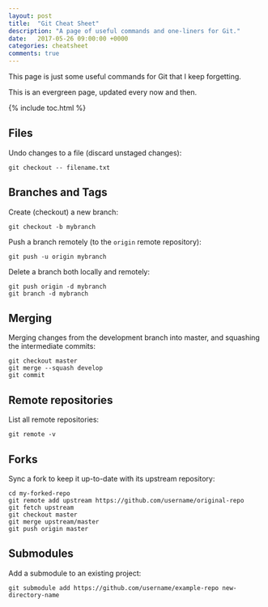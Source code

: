 ```yaml
---
layout: post
title:  "Git Cheat Sheet"
description: "A page of useful commands and one-liners for Git."
date:   2017-05-26 09:00:00 +0000
categories: cheatsheet
comments: true
---
```


This page is just some useful commands for Git that I keep forgetting. 

This is an evergreen page, updated every now and then.

{% include toc.html %}

## Files

Undo changes to a file (discard unstaged changes):

    git checkout -- filename.txt

## Branches and Tags

Create (checkout) a new branch:

    git checkout -b mybranch

Push a branch remotely (to the `origin` remote repository):

    git push -u origin mybranch

Delete a branch both locally and remotely:

    git push origin -d mybranch
    git branch -d mybranch

## Merging

Merging changes from the development branch into master, and squashing the intermediate commits:

    git checkout master
    git merge --squash develop
    git commit

## Remote repositories

List all remote repositories:

    git remote -v

## Forks

Sync a fork to keep it up-to-date with its upstream repository:

    cd my-forked-repo
    git remote add upstream https://github.com/username/original-repo
    git fetch upstream
    git checkout master
    git merge upstream/master
    git push origin master 

## Submodules

Add a submodule to an existing project:

    git submodule add https://github.com/username/example-repo new-directory-name

